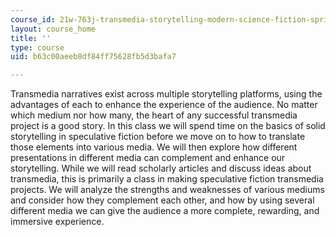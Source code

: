 ```yaml
---
course_id: 21w-763j-transmedia-storytelling-modern-science-fiction-spring-2014
layout: course_home
title: ''
type: course
uid: b63c00aeeb8df84ff75628fb5d3bafa7

---
```

Transmedia narratives exist across multiple storytelling platforms, using the advantages of each to enhance the experience of the audience. No matter which medium nor how many, the heart of any successful transmedia project is a good story. In this class we will spend time on the basics of solid storytelling in speculative fiction before we move on to how to translate those elements into various media. We will then explore how different presentations in different media can complement and enhance our storytelling. While we will read scholarly articles and discuss ideas about transmedia, this is primarily a class in making speculative fiction transmedia projects. We will analyze the strengths and weaknesses of various mediums and consider how they complement each other, and how by using several different media we can give the audience a more complete, rewarding, and immersive experience.
